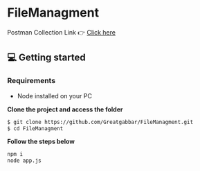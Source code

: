 # FileManagment

Postman Collection Link  👉  [Click here](https://www.getpostman.com/collections/ae5436957b36bdbf84f6)

## 💻 Getting started

### Requirements

- Node installed on your PC<!-- put each requirement here -->

**Clone the project and access the folder**

<!-- you can put the commands inside the three grave accents -->

```bash
$ git clone https://github.com/Greatgabbar/FileManagment.git
$ cd FileManagment
```

**Follow the steps below**

<!-- you can put the commands inside the three grave accents -->

```bash
npm i
node app.js
```